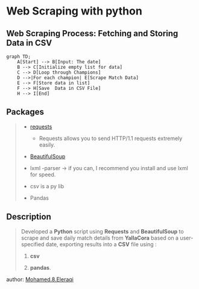 # Web Scraping with python

## Web Scraping Process: Fetching and Storing Data in CSV

```mermaid
graph TD;
    A[Start] --> B[Input: The date]
    B --> C[Initialize empty list for data]
    C --> D[Loop through Champions]
    D -->|For each champion| E[Scrape Match Data]
    E --> F[Store data in list]
    F --> H[Save  Data in CSV File]
    H --> I[End]
```

## Packages
>
> - [requests](https://pypi.org/project/requests/)
>   - Requests allows you to send HTTP/1.1 requests extremely easily.
>
> - [BeautifulSoup](https://beautiful-soup-4.readthedocs.io/en/latest/)
>
> - lxml -parser ->  if you can, I recommend you install and use lxml for speed.
>
> - csv is a py lib
>
> - Pandas

## Description

> Developed a **Python** script using **Requests** and **BeautifulSoup** to scrape and save daily match details from **YallaCora** based on a user-specified date, exporting results into a **CSV** file using :
>
>1. **csv**
>
>2. **pandas**.

author: [Mohamed.8.Eleraqi](moamed.8.Eleraqi@gmail.com)
